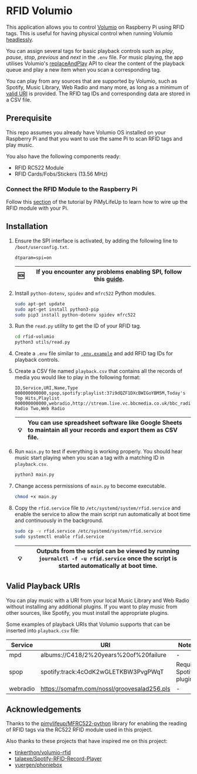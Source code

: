 # RFID Volumio

This application allows you to control [Volumio](https://volumio.com/en/) on Raspberry Pi using RFID tags. This is useful for having physical control when running Volumio [headlessly](https://en.wikipedia.org/wiki/Headless_computer).

You can assign several tags for basic playback controls such as _play_, _pause_, _stop_, _previous_ and _next_ in the `.env` file. For music playing, the app utilises Volumio's [replaceAndPlay](https://volumio.github.io/docs/API/REST_API.html#page_ADDING_ITEMS_TO_PLAYBACK) API to clear the content of the playback queue and play a new item when you scan a corresponding tag.

You can play from any sources that are supported by Volumio, such as Spotify, Music Library, Web Radio and many more, as long as a minimum of [valid URI](#valid-playback-uris) is provided. The RFID tag IDs and corresponding data are stored in a CSV file.

## Prerequisite

This repo assumes you already have Volumio OS installed on your Raspberry Pi and that you want to use the same Pi to scan RFID tags and play music.

You also have the following components ready:

- RFID RC522 Module
- RFID Cards/Fobs/Stickers (13.56 MHz)

### Connect the RFID Module to the Raspberry Pi

Follow this [section](https://pimylifeup.com/raspberry-pi-rfid-rc522/#wiring-the-rfid-rc522) of the tutorial by PiMyLifeUp to learn how to wire up the RFID module with your Pi.

## Installation

1. Ensure the SPI interface is activated, by adding the following line to `/boot/userconfig.txt`.

   ```
   dtparam=spi=on
   ```

   | :sos: | If you encounter any problems enabling SPI, follow this [guide](https://pimylifeup.com/raspberry-pi-rfid-rc522/#setting-up-raspbian-for-the-rfid-rc522). |
   | ----- | -------------------------------------------------------------------------------------------------------------------------------------------------------- |

2. Install `python-dotenv`, `spidev` and `mfrc522` Python modules.

   ```bash
   sudo apt-get update
   sudo apt-get install python3-pip
   sudo pip3 install python-dotenv spidev mfrc522
   ```

3. Run the `read.py` utility to get the ID of your RFID tag.

   ```bash
   cd rfid-volumio
   python3 utils/read.py
   ```

4. Create a `.env` file similar to [`.env.example`](https://github.com/fywk/rfid-volumio/blob/main/.env.example) and add RFID tag IDs for playback controls.

5. Create a CSV file named `playback.csv` that contains all the records of media you would like to play in the following format:

   ```csv
   ID,Service,URI,Name,Type
   000000000000,spop,spotify:playlist:37i9dQZF1DXcBWIGoYBM5M,Today's Top Hits,Playlist
   000000000000,webradio,http://stream.live.vc.bbcmedia.co.uk/bbc_radio_two,BBC Radio Two,Web Radio
   ```

   | :bulb: | You can use spreadsheet software like Google Sheets to maintain all your records and export them as CSV file. |
   | ------ | :------------------------------------------------------------------------------------------------------------ |

6. Run `main.py` to test if everything is working properly. You should hear music start playing when you scan a tag with a matching ID in `playback.csv`.

   ```bash
   python3 main.py
   ```

7. Change access permissions of `main.py` to become executable.

   ```bash
   chmod +x main.py
   ```

8. Copy the `rfid.service` file to `/etc/systemd/system/rfid.service` and enable the service to allow the main script run automatically at boot time and continuously in the background.

   ```bash
   sudo cp -v rfid.service /etc/systemd/system/rfid.service
   sudo systemctl enable rfid.service
   ```

   | :bulb: | Outputs from the script can be viewed by running `journalctl -f -u rfid.service` once the script is started automatically at boot time. |
   | ------ | --------------------------------------------------------------------------------------------------------------------------------------- |

## Valid Playback URIs

You can play music with a URI from your local Music Library and Web Radio without installing any additional plugins. If you want to play music from other sources, like Spotify, you must install the appropriate plugins.

Some examples of playback URIs that Volumio supports that can be inserted into `playback.csv` file:

| Service  | URI                                         | Notes                   |
| -------- | ------------------------------------------- | ----------------------- |
| mpd      | albums://C418/2%20years%20of%20failure      | -                       |
| spop     | spotify:track:4cOdK2wGLETKBW3PvgPWqT        | Require Spotify plugin. |
| webradio | https://somafm.com/nossl/groovesalad256.pls | -                       |

## Acknowledgements

Thanks to the [pimylifeup/MFRC522-python](https://github.com/pimylifeup/MFRC522-python) library for enabling the reading of RFID tags via the RC522 RFID module used in this project.

Also thanks to these projects that have inspired me on this project:

- [tinkerthon/volumio-rfid](https://github.com/tinkerthon/volumio-rfid)
- [talaexe/Spotify-RFID-Record-Player](https://github.com/talaexe/Spotify-RFID-Record-Player)
- [yuergen/phoniebox](https://github.com/yuergen/phoniebox)
